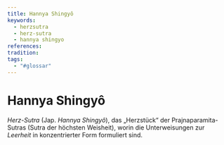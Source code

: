 ```yaml
---
title: Hannya Shingyô
keywords:
  - herzsutra
  - herz-sutra
  - hannya shingyo
references: 
tradition: 
tags:
  - "#glossar"
---
```

# Hannya Shingyô

_Herz-Sutra_ (Jap. _Hannya Shingyô_), das „Herzstück“ der Prajnaparamita-Sutras (Sutra der höchsten Weisheit), worin die Unterweisungen zur _Leerheit_ in konzentrierter Form formuliert sind.